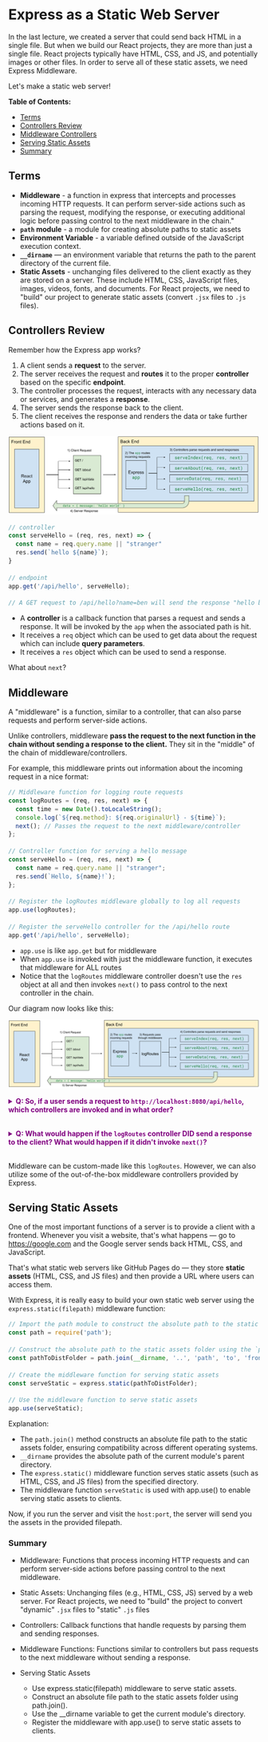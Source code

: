 # Express as a Static Web Server

In the last lecture, we created a server that could send back HTML in a single file. But when we build our React projects, they are more than just a single file. React projects typically have HTML, CSS, and JS, and potentially images or other files. In order to serve all of these static assets, we need Express Middleware.

Let's make a static web server!

**Table of Contents:**
- [Terms](#terms)
- [Controllers Review](#controllers-review)
- [Middleware Controllers](#middleware-controllers)
- [Serving Static Assets](#serving-static-assets)
- [Summary](#summary)

## Terms

- **Middleware** - a function in express that intercepts and processes incoming HTTP requests. It can perform server-side actions such as parsing the request, modifying the response, or executing additional logic before passing control to the next middleware in the chain."
- **`path` module** - a module for creating absolute paths to static assets
- **Environment Variable** - a variable defined outside of the JavaScript execution context.
- **`__dirname`** — an environment variable that returns the path to the parent directory of the current file.
- **Static Assets** - unchanging files delivered to the client exactly as they are stored on a server. These include HTML, CSS, JavaScript files, images, videos, fonts, and documents. For React projects, we need to "build" our project to generate static assets (convert `.jsx` files to `.js` files).

## Controllers Review

Remember how the Express app works?

1. A client sends a **request** to the server.
1. The server receives the request and **routes** it to the proper **controller** based on the specific **endpoint**.
1. The controller processes the request, interacts with any necessary data or services, and generates a **response**.
1. The server sends the response back to the client.
1. The client receives the response and renders the data or take further actions based on it.
  
![](./images/express-diagram-simple.svg)

```js
// controller
const serveHello = (req, res, next) => {
  const name = req.query.name || "stranger"
  res.send(`hello ${name}`);
}

// endpoint
app.get('/api/hello', serveHello);

// A GET request to /api/hello?name=ben will send the response "hello ben"
```

- A **controller** is a callback function that parses a request and sends a response. It will be invoked by the `app` when the associated path is hit.
- It receives a `req` object which can be used to get data about the request which can include **query parameters**.
- It receives a `res` object which can be used to send a response.

What about `next`?

## Middleware

A "middleware" is a function, similar to a controller, that can also parse requests and perform server-side actions.

Unlike controllers, middleware **pass the request to the next function in the chain without sending a response to the client.** They sit in the "middle" of the chain of middleware/controllers.

For example, this middleware prints out information about the incoming request in a nice format:

```js
// Middleware function for logging route requests
const logRoutes = (req, res, next) => {
  const time = new Date().toLocaleString();
  console.log(`${req.method}: ${req.originalUrl} - ${time}`);
  next(); // Passes the request to the next middleware/controller
};

// Controller function for serving a hello message
const serveHello = (req, res, next) => {
  const name = req.query.name || "stranger";
  res.send(`Hello, ${name}!`);
};

// Register the logRoutes middleware globally to log all requests
app.use(logRoutes);

// Register the serveHello controller for the /api/hello route
app.get('/api/hello', serveHello);
```

- `app.use` is like `app.get` but for middleware
- When `app.use` is invoked with just the middleware function, it executes that middleware for ALL routes
- Notice that the `logRoutes` middleware controller doesn't use the `res` object at all and then invokes `next()` to pass control to the next controller in the chain.

Our diagram now looks like this:

![](./images/express-middleware.svg)


**<details><summary style="color: purple">Q: So, if a user sends a request to `http://localhost:8080/api/hello`, which controllers are invoked and in what order?</summary>**
> First the `logRoutes` middleware is invoked. The `next()` function is called which passes the request to the next controller, `serveHello`.
</details><br>

**<details><summary style="color: purple">Q: What would happen if the `logRoutes` controller DID send a response to the client? What would happen if it didn't invoke `next()`?</summary>**
> If `logRoutes` did invoke `res.send()`, the `serveHello` controller would NOT be invoked as a response has already been sent.
> If we simply didn't invoke `next()`, our server would "hang" — the response would never be completed and the client would likely receive a timeout error because the request took too long.
</details><br>

Middleware can be custom-made like this `logRoutes`. However, we can also utilize some of the out-of-the-box middleware controllers provided by Express.

## Serving Static Assets

One of the most important functions of a server is to provide a client with a frontend. Whenever you visit a website, that's what happens — go to https://google.com and the Google server sends back HTML, CSS, and JavaScript.

That's what static web servers like GitHub Pages do — they store **static assets** (HTML, CSS, and JS files) and then provide a URL where users can access them.

With Express, it is really easy to build your own static web server using the `express.static(filepath)` middleware function:

```js
// Import the path module to construct the absolute path to the static assets folder
const path = require('path');

// Construct the absolute path to the static assets folder using the `path.join()` method
const pathToDistFolder = path.join(__dirname, '..', 'path', 'to', 'frontend', 'dist');

// Create the middleware function for serving static assets
const serveStatic = express.static(pathToDistFolder);

// Use the middleware function to serve static assets
app.use(serveStatic);

```

Explanation:

- The `path.join()` method constructs an absolute file path to the static assets folder, ensuring compatibility across different operating systems.
- `__dirname` provides the absolute path of the current module's parent directory.
- The `express.static()` middleware function serves static assets (such as HTML, CSS, and JS files) from the specified directory.
- The middleware function `serveStatic` is used with app.use() to enable serving static assets to clients.

Now, if you run the server and visit the `host:port`, the server will send you the assets in the provided filepath.

### Summary

- Middleware: Functions that process incoming HTTP requests and can perform server-side actions before passing control to the next middleware.
- Static Assets: Unchanging files (e.g., HTML, CSS, JS) served by a web server. For React projects, we need to "build" the project to convert "dynamic" `.jsx` files to "static" `.js` files
- Controllers: Callback functions that handle requests by parsing them and sending responses.
- Middleware Functions: Functions similar to controllers but pass requests to the next middleware without sending a response.

- Serving Static Assets
  - Use express.static(filepath) middleware to serve static assets.
  - Construct an absolute file path to the static assets folder using path.join().
  - Use the __dirname variable to get the current module's directory.
  - Register the middleware with app.use() to serve static assets to clients.
